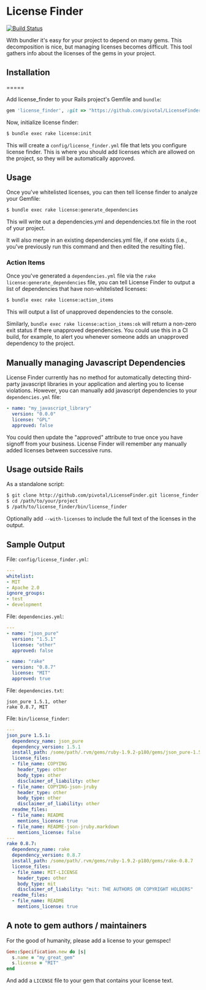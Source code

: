 # License Finder

[![Build Status](https://secure.travis-ci.org/pivotal/LicenseFinder.png)](http://travis-ci.org/pivotal/LicenseFinder)

With bundler it's easy for your project to depend on many gems.  This decomposition is nice, but managing licenses becomes difficult.  This tool gathers info about the licenses of the gems in your project.

## Installation
=====

Add license_finder to your Rails project's Gemfile and `bundle`:

```ruby
gem 'license_finder', :git => "https://github.com/pivotal/LicenseFinder.git"
```

Now, initialize license finder:

```sh
$ bundle exec rake license:init
```

This will create a `config/license_finder.yml` file that lets you configure license finder.
This is where you should add licenses which are allowed on the project, so they will be automatically approved.

## Usage

Once you've whitelisted licenses, you can then tell license finder to analyze your Gemfile:

```sh
$ bundle exec rake license:generate_dependencies
```

This will write out a dependencies.yml and dependencies.txt file in the root of your project.

It will also merge in an existing dependencies.yml file, if one exists (i.e., you've previously run this command
and then edited the resulting file).

### Action Items

Once you've generated a `dependencies.yml` file via the `rake license:generate_dependencies` file, you can tell
License Finder to output a list of dependencies that have non-whitelisted licenses:

```sh
$ bundle exec rake license:action_items
```

This will output a list of unapproved dependencies to the console.

Similarly, `bundle exec rake license:action_items:ok` will return a non-zero exit status if there unapproved dependencies.
You could use this in a CI build, for example, to alert you whenever someone adds an unapproved dependency to the project.


## Manually managing Javascript Dependencies

License Finder currently has no method for automatically detecting third-party javascript libraries in your application
and alerting you to license violations. However, you can manually add javascript dependencies to your `dependencies.yml`
file:

```yaml
- name: "my_javascript_library"
  version: "0.0.0"
  license: "GPL"
  approved: false
```

You could then update the "approved" attribute to true once you have signoff from your business. License Finder will
remember any manually added licenses between successive runs. 


## Usage outside Rails

As a standalone script:

```sh
$ git clone http://github.com/pivotal/LicenseFinder.git license_finder
$ cd /path/to/your/project
$ /path/to/license_finder/bin/license_finder
```

Optionally add `--with-licenses` to include the full text of the licenses in the output.


## Sample Output

File: `config/license_finder.yml`:

```yaml
---
whitelist:
- MIT
- Apache 2.0
ignore_groups:
- test
- development
```

File: `dependencies.yml`:

```yaml
---
- name: "json_pure"
  version: "1.5.1"
  license: "other"
  approved: false

- name: "rake"
  version: "0.8.7"
  license: "MIT"
  approved: true
```

File: `dependencies.txt`:

    json_pure 1.5.1, other
    rake 0.8.7, MIT

File: `bin/license_finder`:

```yaml
---
json_pure 1.5.1:
  dependency_name: json_pure
  dependency_version: 1.5.1
  install_path: /some/path/.rvm/gems/ruby-1.9.2-p180/gems/json_pure-1.5.1
  license_files:
  - file_name: COPYING
    header_type: other
    body_type: other
    disclaimer_of_liability: other
  - file_name: COPYING-json-jruby
    header_type: other
    body_type: other
    disclaimer_of_liability: other
  readme_files:
  - file_name: README
    mentions_license: true
  - file_name: README-json-jruby.markdown
    mentions_license: false
---
rake 0.8.7:
  dependency_name: rake
  dependency_version: 0.8.7
  install_path: /some/path/.rvm/gems/ruby-1.9.2-p180/gems/rake-0.8.7
  license_files:
  - file_name: MIT-LICENSE
    header_type: other
    body_type: mit
    disclaimer_of_liability: "mit: THE AUTHORS OR COPYRIGHT HOLDERS"
  readme_files:
  - file_name: README
    mentions_license: true
```

## A note to gem authors / maintainers

For the good of humanity, please add a license to your gemspec!

```ruby
Gem::Specification.new do |s|
  s.name = "my_great_gem"
  s.license = "MIT"
end
```

And add a `LICENSE` file to your gem that contains your license text.
